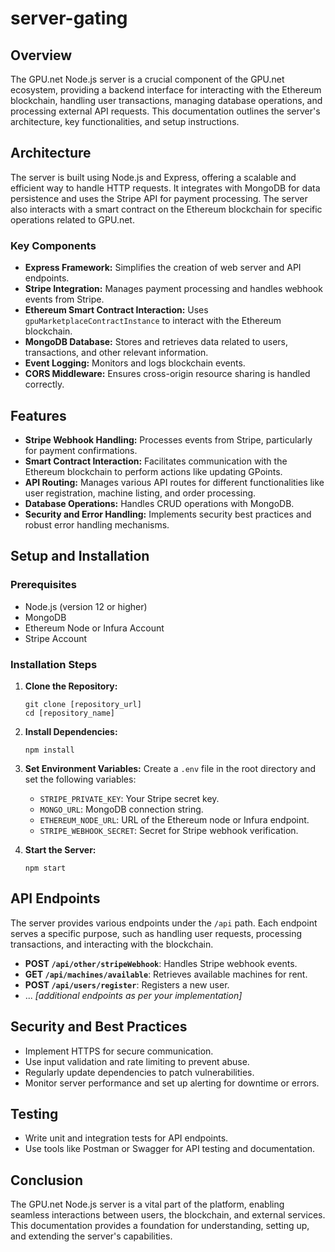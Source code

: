 # server-gating

## Overview

The GPU.net Node.js server is a crucial component of the GPU.net ecosystem, providing a backend interface for interacting with the Ethereum blockchain, handling user transactions, managing database operations, and processing external API requests. This documentation outlines the server's architecture, key functionalities, and setup instructions.

## Architecture

The server is built using Node.js and Express, offering a scalable and efficient way to handle HTTP requests. It integrates with MongoDB for data persistence and uses the Stripe API for payment processing. The server also interacts with a smart contract on the Ethereum blockchain for specific operations related to GPU.net.

### Key Components

- **Express Framework:** Simplifies the creation of web server and API endpoints.
- **Stripe Integration:** Manages payment processing and handles webhook events from Stripe.
- **Ethereum Smart Contract Interaction:** Uses `gpuMarketplaceContractInstance` to interact with the Ethereum blockchain.
- **MongoDB Database:** Stores and retrieves data related to users, transactions, and other relevant information.
- **Event Logging:** Monitors and logs blockchain events.
- **CORS Middleware:** Ensures cross-origin resource sharing is handled correctly.

## Features

- **Stripe Webhook Handling:** Processes events from Stripe, particularly for payment confirmations.
- **Smart Contract Interaction:** Facilitates communication with the Ethereum blockchain to perform actions like updating GPoints.
- **API Routing:** Manages various API routes for different functionalities like user registration, machine listing, and order processing.
- **Database Operations:** Handles CRUD operations with MongoDB.
- **Security and Error Handling:** Implements security best practices and robust error handling mechanisms.

## Setup and Installation

### Prerequisites

- Node.js (version 12 or higher)
- MongoDB
- Ethereum Node or Infura Account
- Stripe Account

### Installation Steps

1. **Clone the Repository:**
   ```
   git clone [repository_url]
   cd [repository_name]
   ```

2. **Install Dependencies:**
   ```
   npm install
   ```

3. **Set Environment Variables:**
   Create a `.env` file in the root directory and set the following variables:
   - `STRIPE_PRIVATE_KEY`: Your Stripe secret key.
   - `MONGO_URL`: MongoDB connection string.
   - `ETHEREUM_NODE_URL`: URL of the Ethereum node or Infura endpoint.
   - `STRIPE_WEBHOOK_SECRET`: Secret for Stripe webhook verification.

4. **Start the Server:**
   ```
   npm start
   ```

## API Endpoints

The server provides various endpoints under the `/api` path. Each endpoint serves a specific purpose, such as handling user requests, processing transactions, and interacting with the blockchain.

- **POST `/api/other/stripeWebhook`**: Handles Stripe webhook events.
- **GET `/api/machines/available`**: Retrieves available machines for rent.
- **POST `/api/users/register`**: Registers a new user.
- ... _[additional endpoints as per your implementation]_

## Security and Best Practices

- Implement HTTPS for secure communication.
- Use input validation and rate limiting to prevent abuse.
- Regularly update dependencies to patch vulnerabilities.
- Monitor server performance and set up alerting for downtime or errors.

## Testing

- Write unit and integration tests for API endpoints.
- Use tools like Postman or Swagger for API testing and documentation.

## Conclusion

The GPU.net Node.js server is a vital part of the platform, enabling seamless interactions between users, the blockchain, and external services. This documentation provides a foundation for understanding, setting up, and extending the server's capabilities.
